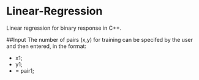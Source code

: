 # Linear-Regression
Linear regression for binary response in C++.

##Input
The number of pairs (x,y) for training can be specifed by the user and then entered, in the format:
- x1;
- y1;
- = pair1;

